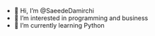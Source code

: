 - 👋 Hi, I’m @SaeedeDamirchi
- 👀 I’m interested in programming and business
- 🌱 I’m currently learning Python


<!---
- 💞️ I’m looking to collaborate on ...
- 📫 How to reach me ...
SaeedeDamirchi/SaeedeDamirchi is a ✨ special ✨ repository because its `README.md` (this file) appears on your GitHub profile.
You can click the Preview link to take a look at your changes.
--->
